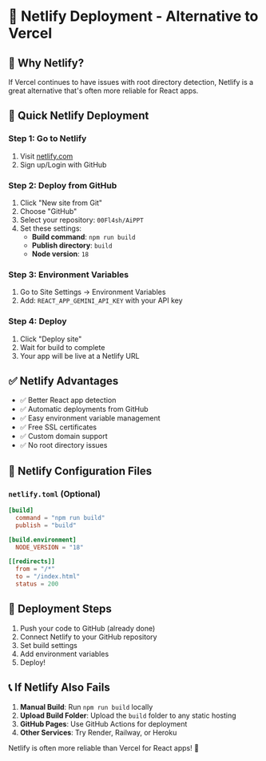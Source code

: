 # 🚀 Netlify Deployment - Alternative to Vercel

## 🎯 Why Netlify?
If Vercel continues to have issues with root directory detection, Netlify is a great alternative that's often more reliable for React apps.

## 🚀 Quick Netlify Deployment

### Step 1: Go to Netlify
1. Visit [netlify.com](https://netlify.com)
2. Sign up/Login with GitHub

### Step 2: Deploy from GitHub
1. Click "New site from Git"
2. Choose "GitHub"
3. Select your repository: `00Fl4sh/AiPPT`
4. Set these settings:
   - **Build command**: `npm run build`
   - **Publish directory**: `build`
   - **Node version**: `18`

### Step 3: Environment Variables
1. Go to Site Settings → Environment Variables
2. Add: `REACT_APP_GEMINI_API_KEY` with your API key

### Step 4: Deploy
1. Click "Deploy site"
2. Wait for build to complete
3. Your app will be live at a Netlify URL

## ✅ Netlify Advantages
- ✅ Better React app detection
- ✅ Automatic deployments from GitHub
- ✅ Easy environment variable management
- ✅ Free SSL certificates
- ✅ Custom domain support
- ✅ No root directory issues

## 🔧 Netlify Configuration Files

### `netlify.toml` (Optional)
```toml
[build]
  command = "npm run build"
  publish = "build"

[build.environment]
  NODE_VERSION = "18"

[[redirects]]
  from = "/*"
  to = "/index.html"
  status = 200
```

## 🎯 Deployment Steps
1. Push your code to GitHub (already done)
2. Connect Netlify to your GitHub repository
3. Set build settings
4. Add environment variables
5. Deploy!

## 📞 If Netlify Also Fails
1. **Manual Build**: Run `npm run build` locally
2. **Upload Build Folder**: Upload the `build` folder to any static hosting
3. **GitHub Pages**: Use GitHub Actions for deployment
4. **Other Services**: Try Render, Railway, or Heroku

Netlify is often more reliable than Vercel for React apps! 🎉
